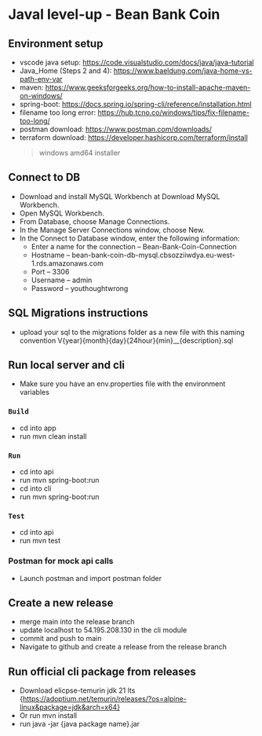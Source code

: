 # Javal level-up - Bean Bank Coin 

## Environment setup
- vscode java setup: https://code.visualstudio.com/docs/java/java-tutorial
- Java_Home (Steps 2 and 4): https://www.baeldung.com/java-home-vs-path-env-var 
- maven: https://www.geeksforgeeks.org/how-to-install-apache-maven-on-windows/
- spring-boot: https://docs.spring.io/spring-cli/reference/installation.html
- filename too long error: https://hub.tcno.co/windows/tips/fix-filename-too-long/
- postman download: https://www.postman.com/downloads/
- terraform download: https://developer.hashicorp.com/terraform/install 
    > windows amd64 installer

## Connect to DB
- Download and install MySQL Workbench at Download MySQL Workbench.
- Open MySQL Workbench.            
- From Database, choose Manage Connections.
- In the Manage Server Connections window, choose New.
- In the Connect to Database window, enter the following information:
    - Enter a name for the connection – Bean-Bank-Coin-Connection
    - Hostname – bean-bank-coin-db-mysql.cbsozziiwdya.eu-west-1.rds.amazonaws.com
    - Port – 3306
    - Username – admin
    - Password – youthoughtwrong

## SQL Migrations instructions
- upload your sql to the migrations folder as a new file with this naming convention V{year}{month}{day}{24hour}{min}__{description}.sql

## Run local server and cli
- Make sure you have an env.properties file with the environment variables
### `Build`
- cd into app
- run mvn clean install
### `Run`
- cd into api
- run mvn spring-boot:run
- cd into cli 
- run mvn spring-boot:run
### `Test`
- cd into api
- run mvn test

### Postman for mock api calls
- Launch postman and import postman folder 

## Create a new release
- merge main into the release branch
- update localhost to 54.195.208.130 in the cli module
- commit and push to main 
- Navigate to github and create a release from the release branch 

## Run official cli package from releases 
- Download elicpse-temurin jdk 21 lts {https://adoptium.net/temurin/releases/?os=alpine-linux&package=jdk&arch=x64}
- Or run mvn install
- run java -jar {java package name}.jar
